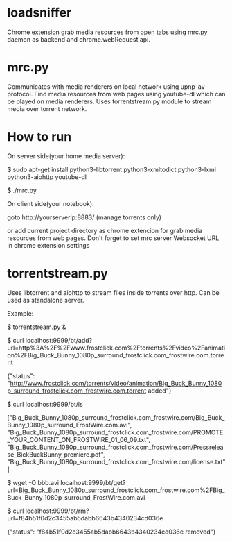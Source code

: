 # loadsniffer
Chrome extension grab media resources from open tabs using mrc.py daemon as backend and chrome.webRequest api.
# mrc.py
Communicates with media renderers on local network using upnp-av protocol.
Find media resources from web pages using youtube-dl which can be played on media renderers.
Uses torrentstream.py module to stream media over torrent network.

# How to run
On server side(your home media server):

$ sudo apt-get install python3-libtorrent python3-xmltodict python3-lxml python3-aiohttp youtube-dl

$ ./mrc.py

On client side(your notebook):

goto http://yourserverip:8883/ (manage torrents only)

or add current project directory as chrome extencion for grab media resources from web pages. Don't forget to set mrc server Websocket URL in chrome extension settings

# torrentstream.py
Uses libtorrent and aiohttp to stream files inside torrents over http. Can be used as standalone server.

Example:

   $ torrentstream.py &

   $ curl localhost:9999/bt/add?url=http%3A%2F%2Fwww.frostclick.com%2Ftorrents%2Fvideo%2Fanimation%2FBig_Buck_Bunny_1080p_surround_frostclick.com_frostwire.com.torrent

   {"status": "http://www.frostclick.com/torrents/video/animation/Big_Buck_Bunny_1080p_surround_frostclick.com_frostwire.com.torrent added"}

   $ curl localhost:9999/bt/ls

   ["Big_Buck_Bunny_1080p_surround_frostclick.com_frostwire.com/Big_Buck_Bunny_1080p_surround_FrostWire.com.avi", "Big_Buck_Bunny_1080p_surround_frostclick.com_frostwire.com/PROMOTE_YOUR_CONTENT_ON_FROSTWIRE_01_06_09.txt", "Big_Buck_Bunny_1080p_surround_frostclick.com_frostwire.com/Pressrelease_BickBuckBunny_premiere.pdf", "Big_Buck_Bunny_1080p_surround_frostclick.com_frostwire.com/license.txt"]

   $ wget -O bbb.avi localhost:9999/bt/get?url=Big_Buck_Bunny_1080p_surround_frostclick.com_frostwire.com%2FBig_Buck_Bunny_1080p_surround_FrostWire.com.avi

   $ curl localhost:9999/bt/rm?url=f84b51f0d2c3455ab5dabb6643b4340234cd036e
   
   {"status": "f84b51f0d2c3455ab5dabb6643b4340234cd036e removed"}
